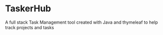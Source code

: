 # TaskerHub
A full stack Task Management tool created with Java and thymeleaf to help track projects and tasks
